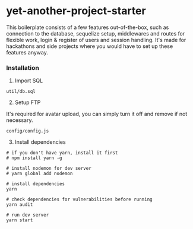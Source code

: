# yet-another-project-starter

This boilerplate consists of a few features out-of-the-box, such as connection to the database, sequelize setup, middlewares and routes for flexible work, login & register of users and session handling. It's made for hackathons and side projects where you would have to set up these features anyway. 

### Installation
1. Import SQL
```shell script
util/db.sql
```

2. Setup FTP

It's required for avatar upload, you can simply turn it off and remove if not necessary.

```
config/config.js
```

3. Install dependencies
```shell script
# if you don't have yarn, install it first
# npm install yarn -g

# install nodemon for dev server
# yarn global add nodemon

# install dependencies
yarn

# check dependencies for vulnerabilities before running
yarn audit

# run dev server
yarn start
```
